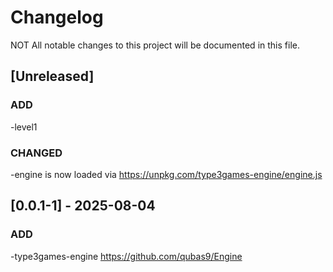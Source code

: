 # Changelog

NOT All notable changes to this project will be documented in this file.
## [Unreleased]

### ADD
-level1

### CHANGED
-engine is now loaded via https://unpkg.com/type3games-engine/engine.js

## [0.0.1-1] - 2025-08-04

### ADD
-type3games-engine https://github.com/qubas9/Engine
